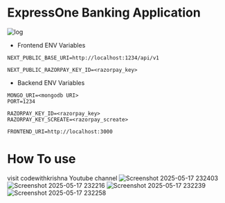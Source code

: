 # ExpressOne Banking Application
![log](https://github.com/user-attachments/assets/334727df-4c80-46f9-a741-03824ac834c9)



- Frontend ENV Variables
```env
NEXT_PUBLIC_BASE_URI=http://localhost:1234/api/v1

NEXT_PUBLIC_RAZORPAY_KEY_ID=<razorpay_key>
```


- Backend ENV Variables
```env
MONGO_URI=<mongodb URI>
PORT=1234

RAZORPAY_KEY_ID=<razorpay_key>
RAZORPAY_KEY_SCREATE=<razorpay_screate>

FRONTEND_URI=http://localhost:3000
```

# How To use 
visit codewithkrishna Youtube channel 
![Screenshot 2025-05-17 232403](https://github.com/user-attachments/assets/a448aecb-374c-4676-831d-bd9a2825a094)
![Screenshot 2025-05-17 232216](https://github.com/user-attachments/assets/0c75c0d1-c174-4e2c-8c72-2b07f43a3c9f)
![Screenshot 2025-05-17 232239](https://github.com/user-attachments/assets/b23a9d58-8ddf-4a5c-95eb-5f342ff9ef1c)
![Screenshot 2025-05-17 232258](https://github.com/user-attachments/assets/69b43cf7-2b74-4a0c-8eff-357e39dcc593)


